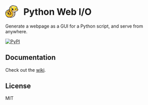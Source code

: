 # <img src="https://raw.githubusercontent.com/Cutwell/python-web-io/main/.github/logo.png" style="width:40px;padding-right:10px;margin-bottom:-8px;" alt="Sticker of a cute yellow Python snake, representing the use of the Python programming language in this project."> Python Web I/O
 Generate a webpage as a GUI for a Python script, and serve from anywhere.

[![PyPI](https://img.shields.io/pypi/v/python-web-io?style=flat-square)](https://pypi.org/project/python-web-io/)

## Documentation
Check out the [wiki](https://github.com/Cutwell/python-web-io/wiki).

## License
MIT

